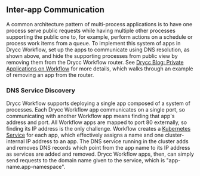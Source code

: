 ## Inter-app Communication

A common architecture pattern of multi-process applications is to have one process serve public requests while having multiple other processes supporting the public one to, for example, perform actions on a schedule or process work items from a queue. To implement this system of apps in Drycc Workflow, set up the apps to communicate using DNS resolution, as shown above, and hide the supporting processes from public view by removing them from the Drycc Workflow router. See [Drycc Blog: Private Applications on Workflow](https://drycc.com/blog/2016/private-applications-on-drycc-workflow/) for more details, which walks through an example of removing an app from the router.

### DNS Service Discovery

Drycc Workflow supports deploying a single app composed of a system of processes. Each Drycc Workflow app communicates on a single port, so communicating with another Workflow app means finding that app's address and port. All Workflow apps are mapped to port 80 externally, so finding its IP address is the only challenge. Workflow creates a [Kubernetes Service](https://kubernetes.io/docs/user-guide/services/) for each app, which effectively assigns a name and one cluster-internal IP address to an app. The DNS service running in the cluster adds and removes DNS records which point from the app name to its IP address as services are added and removed. Drycc Workflow apps, then, can simply send requests to the domain name given to the service, which is "app-name.app-namespace".
